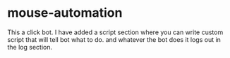 # mouse-automation

This a click bot. I have added a script section where you can write custom script that will tell bot what to do.
and whatever the bot does it logs out in the log section. 


